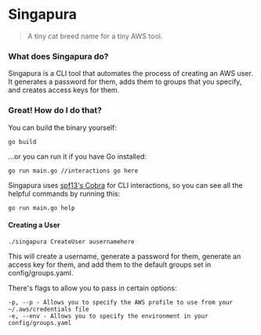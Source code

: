 # Singapura
> A tiny cat breed name for a tiny AWS tool.

### What does Singapura do?
Singapura is a CLI tool that automates the process of creating an AWS user. It generates a password for them, adds them to groups that you specify, and creates access keys for them.

### Great! How do I do that?
You can build the binary yourself: 

```
go build
```

...or you can run it if you have Go installed:

```
go run main.go //interactions go here
```

Singapura uses [spf13's Cobra](https://github.com/spf13/cobra) for CLI interactions, so you can see all the helpful commands by running this:

```
go run main.go help
```

#### Creating a User

```
./singapura CreateUser ausernamehere
```

This will create a username, generate a password for them, generate an access key for them, and add them to the default groups set in config/groups.yaml.

There's flags to allow you to pass in certain options:

```
-p, --p - Allows you to specify the AWS profile to use from your ~/.aws/credentials file
-e, --env - Allows you to specify the environment in your config/groups.yaml
```
